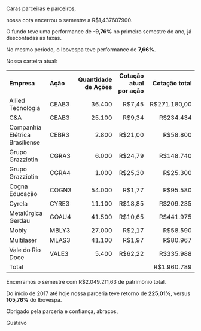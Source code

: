 <p>&nbsp;</p>
<p>&nbsp;</p>

<p>Caras parceiras e parceiros,</p>

<p>nossa cota encerrou o semestre a R$1,437607900.</p>

<p>O fundo teve uma performance de <b>-9,76%</b> no primeiro semestre do ano, já descontadas as taxas.</p>

<p>No mesmo período, o Ibovespa teve performance de <b>7,66%</b>.</p>

<p>Nossa carteira atual:</p>

<table cellspacing="0" cellpadding="10">
  <tr>
    <th align="left">Empresa</th>
    <th align="left">Ação</th>
    <th align="right">Quantidade de Ações</th>
    <th align="right">Cotação atual por ação</th>
    <th align="right">Cotação total</th>
  </tr>
  <tr>
    <td>Allied Tecnologia</td>
    <td>CEAB3</td>
    <td align="right">36.400</td>
    <td align="right">R$7,45</td>
    <td align="right">R$271.180,00</td>
  </tr>
  <tr>
    <td>C&A</td>
    <td>CEAB3</td>
    <td align="right">25.100</td>
    <td align="right">R$9,34</td>
    <td align="right">R$234.434</td>
  </tr>
  <tr>
    <td>Companhia Elétrica Brasiliense</td>
    <td>CEBR3</td>
    <td align="right">2.800</td>
    <td align="right">R$21,00</td>
    <td align="right">R$58.800</td>
  </tr>
  <tr>
    <td>Grupo Grazziotin</td>
    <td>CGRA3</td>
    <td align="right">6.000</td>
    <td align="right">R$24,79</td>
    <td align="right">R$148.740</td>
  </tr>
  <tr>
    <td>Grupo Grazziotin</td>
    <td>CGRA4</td>
    <td align="right">1.000</td>
    <td align="right">R$25,30</td>
    <td align="right">R$25.300</td>
  </tr>
  <tr>
    <td>Cogna Educação</td>
    <td>COGN3</td>
    <td align="right">54.000</td>
    <td align="right">R$1,77</td>
    <td align="right">R$95.580</td>
  </tr>
  <tr>
    <td>Cyrela</td>
    <td>CYRE3</td>
    <td align="right">11.100</td>
    <td align="right">R$18,85</td>
    <td align="right">R$209.235</td>
  </tr>
  <tr>
    <td>Metalúrgica Gerdau</td>
    <td>GOAU4</td>
    <td align="right">41.500</td>
    <td align="right">R$10,65</td>
    <td align="right">R$441.975</td>
  </tr>
  <tr>
    <td>Mobly</td>
    <td>MBLY3</td>
    <td align="right">27.000</td>
    <td align="right">R$2,17</td>
    <td align="right">R$58.590</td>
  </tr>
  <tr>
    <td>Multilaser</td>
    <td>MLAS3</td>
    <td align="right">41.100</td>
    <td align="right">R$1,97</td>
    <td align="right">R$80.967</td>
  </tr>
  <tr>
    <td>Vale do Rio Doce</td>
    <td>VALE3</td>
    <td align="right">5.400</td>
    <td align="right">R$62,22</td>
    <td align="right">R$335.988</td>
  </tr>
  <tr>
    <td>Total</td>
    <td>&nbsp;</td>
    <td align="right">&nbsp;</td>
    <td align="right">&nbsp;</td>
    <td align="right">R$1.960.789</td>
  </tr>
</table>

<p>Encerramos o semestre com R$2.049.211,63 de patrimônio total.</p>

<p>Do início de 2017 até hoje nossa parceria teve retorno de <b>225,01%</b>, versus <b>105,76%</b> do Ibovespa.</p>

<p>Obrigado pela parceria e confiança, abraços,</p>

<p>Gustavo</p>
<br>
<br>
<br>
<br>
<br>
<br>
<br>
<br>
<br>
